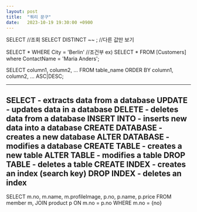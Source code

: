 ```yaml
---
layout: post
title:  "쿼리 문구"
date:   2023-10-19 19:30:00 +0900
---
```


SELECT  //조회
SELECT DISTINCT ~~ ; //다른 값만 보기

SELECT *
                        WHERE City = 'Berlin' //조건부
ex) SELECT * FROM [Customers] where ContactName = 'Maria Anders';

SELECT column1, column2, ...
FROM table_name
ORDER BY column1, column2, ... ASC|DESC;

---
SELECT - extracts data from a database
UPDATE - updates data in a database
DELETE - deletes data from a database
INSERT INTO - inserts new data into a database
CREATE DATABASE - creates a new database
ALTER DATABASE - modifies a database
CREATE TABLE - creates a new table
ALTER TABLE - modifies a table
DROP TABLE - deletes a table
CREATE INDEX - creates an index (search key)
DROP INDEX - deletes an index
---

SELECT m.no, m.name, m.profileImage,
p.no, p.name, p.price
FROM member m,
JOIN product p
ON m.no = p.no
WHERE m.no = {no}